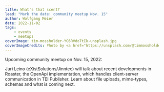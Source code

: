 ```yaml
---
title: What's that scent?
lead: "Mark the date: community meetup Nov. 15"
author: Wolfgang Meier
date: 2022-11-02
tags:
    - events
    - meetups
coverImage: tim-mossholder-YC6RVdoTtIk-unsplash.jpg
coverImageCredits: Photo by <a href="https://unsplash.com/@timmossholder?utm_source=unsplash&utm_medium=referral&utm_content=creditCopyText">Tim Mossholder</a> on <a href="https://unsplash.com/s/photos/roaster?utm_source=unsplash&utm_medium=referral&utm_content=creditCopyText">Unsplash</a>
---
```


Upcoming community meetup on Nov. 15, 2022:

Juri Leino (eXistSolutions/Jinntec) will talk about recent developments in Roaster, the OpenApi implementation, which handles client-server communication in TEI Publisher. Learn about file uploads, mime-types, schemas and what is coming next.